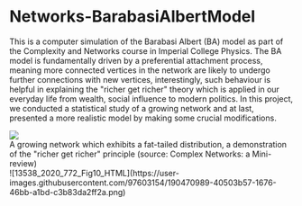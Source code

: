 # Networks-BarabasiAlbertModel

This is a computer simulation of the Barabasi Albert (BA) model as part of the Complexity and Networks course in Imperial College Physics. The BA model is fundamentally driven by a preferential attachment process, meaning more connected vertices in the network are likely to undergo further connections with new vertices, interestingly, such behaviour is helpful in explaining the "richer get richer" theory which is applied in our everyday life from wealth, social influence to modern politics. In this project, we conducted a statistical study of a growing network and at last, presented a more realistic model by making some crucial modifications.

<img src="https://user-images.githubusercontent.com/97603154/190463795-c1fefc95-6946-4762-9484-b56e9d41adcb.jpeg">
<figcaption>A growing network which exhibits a fat-tailed distribution, a demonstration of the "richer get richer" principle (source: Complex Networks: a Mini-review)</figcaption>
![13538_2020_772_Fig10_HTML](https://user-images.githubusercontent.com/97603154/190470989-40503b57-1676-46bb-a1bd-c3b83da2ff2a.png)
